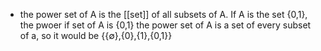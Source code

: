 - the power set of A is the [[set]] of all subsets of A. If A is the set {0,1}, the pwoer if set of A is {0,1} the power set of A is a set of every subset of a, so it would be {{$\emptyset$},{0},{1},{0,1}}